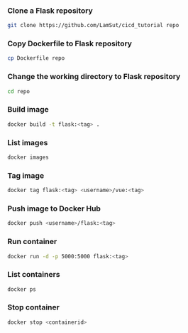 ### Clone a Flask repository
```bash
git clone https://github.com/LamSut/cicd_tutorial repo
```
### Copy Dockerfile to Flask repository
```bash
cp Dockerfile repo
```
### Change the working directory to Flask repository
```bash
cd repo
```
### Build image
```bash
docker build -t flask:<tag> .
```
### List images
```bash
docker images
```
### Tag image
```bash
docker tag flask:<tag> <username>/vue:<tag> 
```
### Push image to Docker Hub
```bash
docker push <username>/flask:<tag>  
```
### Run container
```bash
docker run -d -p 5000:5000 flask:<tag>
```
### List containers
```bash
docker ps
```
### Stop container
```bash
docker stop <containerid>
```
